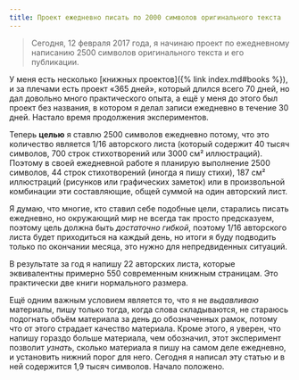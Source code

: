 ```yaml
---
title: Проект ежедневно писать по 2000 символов оригинального текста
---
```


> Сегодня, 12 февраля 2017 года, я начинаю проект по ежедневному
> написанию 2500 символов оригинального текста и его публикации.

У меня есть несколько [книжных проектов]({% link index.md#books %}), и
за плечами есть проект «365 дней», который длился всего 70 дней, но
дал довольно много практического опыта, а ещё у меня до этого был
проект без названия, в котором я делал записи ежедневно в течение 30
дней.  Настало время продолжения экспериментов.

Теперь **целью** я ставлю 2500 символов ежедневно потому, что это
количество является 1/16 авторского листа (который содержит 40 тысяч
символов, 700 строк стихотворений или 3000 см² иллюстраций).  Поэтому
в своей ежедневной работе я планирую выполнение 2500 символов, 44
строк стихотворений (иногда я пишу стихи), 187 см² иллюстраций
(рисунков или графических заметок) или в произвольной комбинации эти
составляющие, общей суммой на один авторский лист.

Я думаю, что многие, кто ставил себе подобные цели, старались писать
ежедневно, но окружающий мир не всегда так просто предсказуем, поэтому
цель должна быть *достаточно гибкой*, поэтому 1/16 авторского листа
будет приходиться на каждый день, но итоги я буду подводить только по
окончании месяца, это нужно для непредвиденных ситуаций.

В результате за год я напишу 22 авторских листа, которые эквивалентны
примерно 550 современным книжным страницам.  Это практически две книги
нормального размера.

Ещё одним важным условием является то, что я не *выдавливаю*
материалы, пишу только тогда, когда слова складываются, не стараюсь
подогнать объём материала за день до обозначенных рамок, потому что
от этого страдает качество материала.  Кроме этого, я уверен, что
напишу гораздо больше материала, чем обозначил, этот эксперимент
позволит *узнать*, сколько материала я пишу на самом деле ежедневно, и
установить нижний порог для него.  Сегодня я написал эту статью и в
ней содержится 1,9 тысяч символов.  Начало положено.
